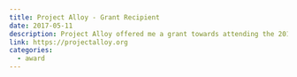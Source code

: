 ```yaml
---
title: Project Alloy - Grant Recipient
date: 2017-05-11
description: Project Alloy offered me a grant towards attending the 2017 Strange Loop conference that covers tickets, pre-conference activities, airfare, and hotel accommodations.
link: https://projectalloy.org
categories:
  - award
---
```

